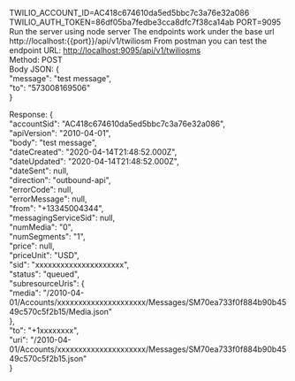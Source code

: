 TWILIO_ACCOUNT_ID=AC418c674610da5ed5bbc7c3a76e32a086
TWILIO_AUTH_TOKEN=86df05ba7fedbe3cca8dfc7f38ca14ab
PORT=9095
Run the server using node server
The endpoints work under the base url http://localhost:{{port}}/api/v1/twiliosm
From postman you can test the endpoint
URL: [http://localhost:9095/api/v1/twiliosms](http://localhost:9095/api/v1/twiliosms)  
Method: POST  
Body JSON: {  
	"message": "test message",  
	"to": "573008169506"  
}

Response: {  
	"accountSid": "AC418c674610da5ed5bbc7c3a76e32a086",  
	"apiVersion": "2010-04-01",  
	"body": "test message",  
	"dateCreated": "2020-04-14T21:48:52.000Z",  
	"dateUpdated": "2020-04-14T21:48:52.000Z",  
	"dateSent": null,  
	"direction": "outbound-api",  
	"errorCode": null,  
	"errorMessage": null,  
	"from": "+13345004344",  
	"messagingServiceSid": null,  
	"numMedia": "0",  
	"numSegments": "1",  
	"price": null,  
	"priceUnit": "USD",  
	"sid": "xxxxxxxxxxxxxxxxxxxxx",  
	"status": "queued",  
	"subresourceUris": {  
		"media": "/2010-04-01/Accounts/xxxxxxxxxxxxxxxxxxxxx/Messages/SM70ea733f0f884b90b4549c570c5f2b15/Media.json"  
	},  
	"to": "+1xxxxxxxx",  
	"uri": "/2010-04-01/Accounts/xxxxxxxxxxxxxxxxxxxxx/Messages/SM70ea733f0f884b90b4549c570c5f2b15.json"  
}
